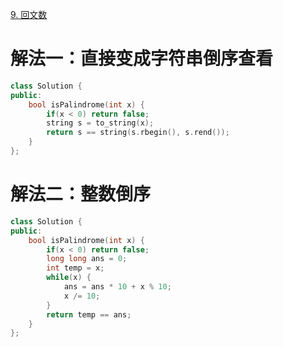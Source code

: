[9. 回文数](https://leetcode-cn.com/problems/palindrome-number/description/)



# 解法一：直接变成字符串倒序查看
```C++
class Solution {
public:
    bool isPalindrome(int x) {
        if(x < 0) return false;
        string s = to_string(x);
        return s == string(s.rbegin(), s.rend());
    }
};
```

# 解法二：整数倒序
```c++
class Solution {
public:
    bool isPalindrome(int x) {
        if(x < 0) return false;
        long long ans = 0;
        int temp = x;
        while(x) {
            ans = ans * 10 + x % 10;
            x /= 10;
        }
        return temp == ans;
    }
};
```
